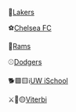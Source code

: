 🏀<a href="https://www.nba.com/lakers/" target="_blank">Lakers</a>

⚽<a href="https://www.chelseafc.com/en" target="_blank">Chelsea FC</a>

🏈<a href="https://www.therams.com/" target="_blank">Rams</a>

⚾<a href="https://www.mlb.com/dodgers" target="_blank">Dodgers</a>


🐕🟪🟨ℹ<a href="https://ischool.uw.edu/" target="_blank">UW iSchool</a>

⚔🔴🟡<a href="https://www.cs.usc.edu/" target="_blank">Viterbi</a>
